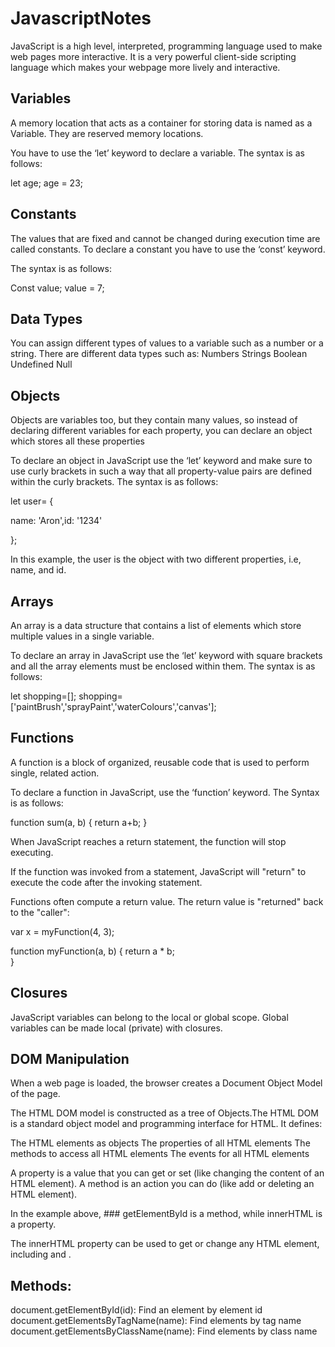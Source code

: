 # JavascriptNotes

JavaScript is a high level, interpreted, programming language used to make web pages more interactive. It is a very powerful client-side scripting language which makes your webpage more lively and interactive.

## Variables
A memory location that acts as a container for storing data is named as a Variable. They are reserved memory locations.

You have to use the ‘let’ keyword to declare a variable. The syntax is as follows:

 let age;
 age = 23;
 
## Constants
The values that are fixed and cannot be changed during execution time are called constants. To declare a  constant you have to use the ‘const’ keyword.

The syntax is as follows:

Const value;
value = 7;

## Data Types
You can assign different types of values to a variable such as a number or a string. There are different data types such as: 
Numbers
Strings
Boolean
Undefined
Null

## Objects
Objects are variables too, but they contain many values, so instead of declaring different variables for each property, you can declare an object which stores all these properties

To declare an object in JavaScript use the ‘let’ keyword and make sure to use curly brackets in such a way that all property-value pairs are defined within the curly brackets. The syntax is as follows:


let user= {
 
name: 'Aron',id: '1234'
 
};

In this example, the user is the object with two different properties, i.e, name, and id.

## Arrays
An array is a data structure that contains a list of elements which store multiple values in a single variable.

To declare an array in JavaScript use the ‘let’ keyword with square brackets and all the array elements must be enclosed within them. The syntax is as follows:

let shopping=[];
shopping=['paintBrush','sprayPaint','waterColours','canvas'];

## Functions
A function is a block of organized, reusable code that is used to perform single, related action.

To declare a function in JavaScript, use the ‘function’ keyword. The Syntax is as follows:


function sum(a, b) {
return a+b;
}

When JavaScript reaches a return statement, the function will stop executing.

If the function was invoked from a statement, JavaScript will "return" to execute the code after the invoking statement.

Functions often compute a return value. The return value is "returned" back to the "caller":


var x = myFunction(4, 3);   

function myFunction(a, b) {
  return a * b;             
}

## Closures
JavaScript variables can belong to the local or global scope.
Global variables can be made local (private) with closures.



## DOM Manipulation
When a web page is loaded, the browser creates a Document Object Model of the page.

The HTML DOM model is constructed as a tree of Objects.The HTML DOM is a standard object model and programming interface for HTML. It defines:

The HTML elements as objects
The properties of all HTML elements
The methods to access all HTML elements
The events for all HTML elements

A property is a value that you can get or set (like changing the content of an HTML element).
A method is an action you can do (like add or deleting an HTML element).

<html>
<body>

<p id="demo"></p>

<script>
document.getElementById("demo").innerHTML = "Hello World!";
</script>

</body>
</html>

In the example above, ### getElementById is a method, while innerHTML is a property.

The innerHTML property can be used to get or change any HTML element, including <html> and <body>.

## Methods:

document.getElementById(id):	Find an element by element id
document.getElementsByTagName(name): Find elements by tag name
document.getElementsByClassName(name):	Find elements by class name


